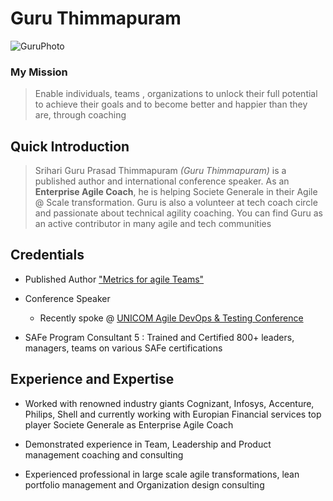 # Guru Thimmapuram 
![GuruPhoto](https://www.gravatar.com/avatar/1314d13790c05bd365b71d3559a02ab4?s=200)

### My Mission
> Enable individuals, teams , organizations to unlock their full potential to achieve their goals and to become better and happier than they are, through coaching

## Quick Introduction
> Srihari Guru Prasad Thimmapuram *(Guru Thimmapuram)* is a published author and international conference speaker. As an **Enterprise Agile Coach**, he is helping Societe Generale in their Agile @ Scale transformation. Guru is also a volunteer at tech coach circle and passionate about technical agility coaching. You can find Guru as an active contributor in many agile and tech communities

## Credentials

- Published Author ["Metrics for agile Teams"](https://www.amazon.in/Metrics-Agile-Product-Teams-Illustrated-ebook/dp/B0925X6HHX/ref=sr_1_1?crid=25CP1YALE529M&keywords=guru+thimmapuram&qid=1648108981&sprefix=guru+thimmapuram%2Caps%2C357&sr=8-1)

- Conference Speaker
	- Recently spoke @ [UNICOM Agile DevOps & Testing Conference](https://conference.unicom.co.uk/adt2022/feb2/)

- SAFe Program Consultant 5 : Trained and Certified 800+ leaders, managers, teams on various SAFe certifications

## Experience and Expertise

- Worked with renowned industry giants Cognizant, Infosys, Accenture, Philips, Shell and currently working with Europian Financial services top player Societe Generale as Enterprise Agile Coach

- Demonstrated experience in Team, Leadership and Product management coaching and consulting

- Experienced professional in large scale agile transformations, lean portfolio management and Organization design consulting


